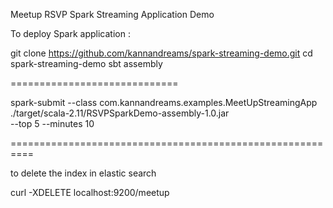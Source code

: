 Meetup RSVP Spark Streaming Application Demo



To deploy Spark application :

git clone https://github.com/kannandreams/spark-streaming-demo.git
cd spark-streaming-demo
sbt assembly

=============================

spark-submit --class com.kannandreams.examples.MeetUpStreamingApp \
./target/scala-2.11/RSVPSparkDemo-assembly-1.0.jar \
--top 5
--minutes 10


==========================================================

to delete the index in elastic search

curl -XDELETE localhost:9200/meetup
